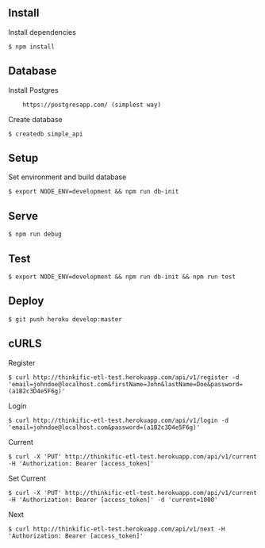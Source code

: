 ## Install

Install dependencies

    $ npm install

## Database

Install Postgres

        https://postgresapp.com/ (simplest way)

Create database

    $ createdb simple_api

## Setup

Set environment and build database

    $ export NODE_ENV=development && npm run db-init

## Serve

    $ npm run debug

## Test

    $ export NODE_ENV=development && npm run db-init && npm run test

## Deploy

    $ git push heroku develop:master

## cURLS
Register

    $ curl http://thinkific-etl-test.herokuapp.com/api/v1/register -d 'email=johndoe@localhost.com&firstName=John&lastName=Doe&password=(a1B2c3D4e5F6g)' 

Login

    $ curl http://thinkific-etl-test.herokuapp.com/api/v1/login -d 'email=johndoe@localhost.com&password=(a1B2c3D4e5F6g)'

Current

    $ curl -X 'PUT' http://thinkific-etl-test.herokuapp.com/api/v1/current -H 'Authorization: Bearer [access_token]'

Set Current

    $ curl -X 'PUT' http://thinkific-etl-test.herokuapp.com/api/v1/current -H 'Authorization: Bearer [access_token]' -d 'current=1000'

Next

    $ curl http://thinkific-etl-test.herokuapp.com/api/v1/next -H 'Authorization: Bearer [access_token]'